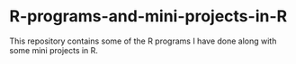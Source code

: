 # R-programs-and-mini-projects-in-R
This repository contains some of the R programs I have done along with some mini projects in R.
